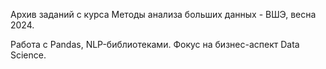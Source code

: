 Архив заданий с курса Методы анализа больших данных - ВШЭ, весна 2024.

Работа с Pandas, NLP-библиотеками. Фокус на бизнес-аспект Data Science.
